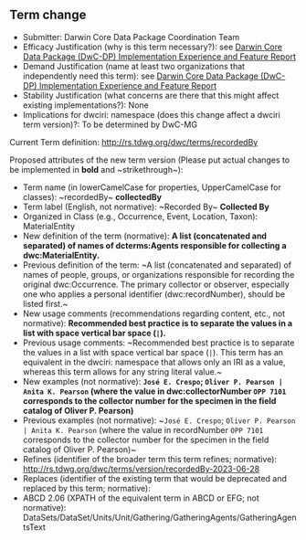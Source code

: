 ## Term change

* Submitter: Darwin Core Data Package Coordination Team
* Efficacy Justification (why is this term necessary?): see [Darwin Core Data Package (DwC-DP) Implementation Experience and Feature Report](https://gbif.github.io/dwc-dp/docs/dwc_dp_implementation_feature_reports.pdf)
* Demand Justification (name at least two organizations that independently need this term): see [Darwin Core Data Package (DwC-DP) Implementation Experience and Feature Report](https://gbif.github.io/dwc-dp/docs/dwc_dp_implementation_feature_reports.pdf)
* Stability Justification (what concerns are there that this might affect existing implementations?): None
* Implications for dwciri: namespace (does this change affect a dwciri term version)?: To be determined by DwC-MG

Current Term definition: http://rs.tdwg.org/dwc/terms/recordedBy

Proposed attributes of the new term version (Please put actual changes to be implemented in **bold** and ~strikethrough~):

* Term name (in lowerCamelCase for properties, UpperCamelCase for classes): ~recordedBy~ **collectedBy**
* Term label (English, not normative): ~Recorded By~ **Collected By**
* Organized in Class (e.g., Occurrence, Event, Location, Taxon): MaterialEntity
* New definition of the term (normative): **A list (concatenated and separated) of names of dcterms:Agents responsible for collecting a dwc:MaterialEntity.**
* Previous definition of the term: ~A list (concatenated and separated) of names of people, groups, or organizations responsible for recording the original dwc:Occurrence. The primary collector or observer, especially one who applies a personal identifier (dwc:recordNumber), should be listed first.~
* New usage comments (recommendations regarding content, etc., not normative): **Recommended best practice is to separate the values in a list with space vertical bar space (` | `).** 
* Previous usage comments: ~Recommended best practice is to separate the values in a list with space vertical bar space (` | `). This term has an equivalent in the dwciri: namespace that allows only an IRI as a value, whereas this term allows for any string literal value.~
* New examples (not normative): **`José E. Crespo`; `Oliver P. Pearson | Anita K. Pearson` (where the value in dwc:collectorNumber `OPP 7101` corresponds to the collector number for the specimen in the field catalog of Oliver P. Pearson)**
* Previous examples (not normative): ~`José E. Crespo`; `Oliver P. Pearson | Anita K. Pearson` (where the value in recordNumber `OPP 7101` corresponds to the collector number for the specimen in the field catalog of Oliver P. Pearson)~
* Refines (identifier of the broader term this term refines; normative): http://rs.tdwg.org/dwc/terms/version/recordedBy-2023-06-28
* Replaces (identifier of the existing term that would be deprecated and replaced by this term; normative): 
* ABCD 2.06 (XPATH of the equivalent term in ABCD or EFG; not normative): DataSets/DataSet/Units/Unit/Gathering/GatheringAgents/GatheringAgentsText
